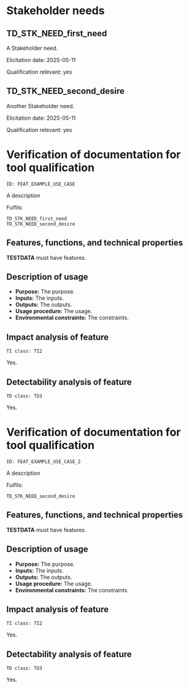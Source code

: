 # Stakeholder needs

## TD_STK_NEED_first_need

A Stakeholder need.

Elicitation date: 2025-05-11

Qualification relevant: yes

## TD_STK_NEED_second_desire

Another Stakeholder need.

Elicitation date: 2025-05-11

Qualification relevant: yes


# Verification of documentation for tool qualification

    ID: FEAT_EXAMPLE_USE_CASE

A description

Fulfils:

    TD_STK_NEED_first_need
    TD_STK_NEED_second_desire

## Features, functions, and technical properties

**TESTDATA** must have features.

## Description of usage

- **Purpose:** The purpose.
- **Inputs:** The inputs.
- **Outputs:** The outputs.
- **Usage procedure:** The usage.
- **Environmental constraints:** The constraints.

## Impact analysis of feature

    TI class: TI2

Yes.

## Detectability analysis of feature

    TD class: TD3

Yes.

# Verification of documentation for tool qualification

    ID: FEAT_EXAMPLE_USE_CASE_2

A description

Fulfils:

    TD_STK_NEED_second_desire

## Features, functions, and technical properties

**TESTDATA** must have features.

## Description of usage

- **Purpose:** The purpose.
- **Inputs:** The inputs.
- **Outputs:** The outputs.
- **Usage procedure:** The usage.
- **Environmental constraints:** The constraints.

## Impact analysis of feature

    TI class: TI2

Yes.

## Detectability analysis of feature

    TD class: TD3

Yes.

